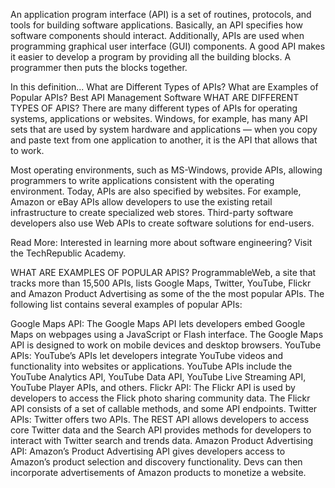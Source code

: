 An application program interface (API) is a set of routines, protocols, and tools for building software applications. Basically, an API specifies how software components should interact. Additionally, APIs are used when programming graphical user interface (GUI) components. A good API makes it easier to develop a program by providing all the building blocks. A programmer then puts the blocks together.

In this definition...
What are Different Types of APIs?
What are Examples of Popular APIs?
Best API Management Software
WHAT ARE DIFFERENT TYPES OF APIS?
There are many different types of APIs for operating systems, applications or websites. Windows, for example, has many API sets that are used by system hardware and applications — when you copy and paste text from one application to another, it is the API that allows that to work.

Most operating environments, such as MS-Windows, provide APIs, allowing programmers to write applications consistent with the operating environment. Today, APIs are also specified by websites. For example, Amazon or eBay APIs allow developers to use the existing retail infrastructure to create specialized web stores. Third-party software developers also use Web APIs to create software solutions for end-users.

Read More: Interested in learning more about software engineering? Visit the TechRepublic Academy.

WHAT ARE EXAMPLES OF POPULAR APIS?
ProgrammableWeb, a site that tracks more than 15,500 APIs, lists Google Maps, Twitter, YouTube, Flickr and Amazon Product Advertising as some of the the most popular APIs. The following list contains several examples of popular APIs:

Google Maps API: The Google Maps API lets developers embed Google Maps on webpages using a JavaScript or Flash interface. The Google Maps API is designed to work on mobile devices and desktop browsers.
YouTube APIs: YouTube’s APIs let developers integrate YouTube videos and functionality into websites or applications. YouTube APIs include the YouTube Analytics API, YouTube Data API, YouTube Live Streaming API, YouTube Player APIs, and others.
Flickr API: The Flickr API is used by developers to access the Flick photo sharing community data. The Flickr API consists of a set of callable methods, and some API endpoints.
Twitter APIs: Twitter offers two APIs. The REST API allows developers to access core Twitter data and the Search API provides methods for developers to interact with Twitter search and trends data.
Amazon Product Advertising API: Amazon’s Product Advertising API gives developers access to Amazon’s product selection and discovery functionality. Devs can then incorporate advertisements of  Amazon products to monetize a website.